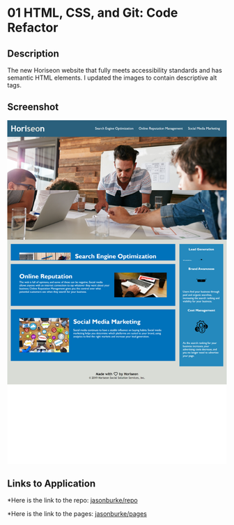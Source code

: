 # 01 HTML, CSS, and Git: Code Refactor

## Description

The new Horiseon website that fully meets accessibility standards and has semantic HTML elements. I updated the images to contain descriptive alt tags.

## Screenshot

![The Horiseon webpage includes a navigation bar, a header image, and cards with text and images at the bottom of the page.](./assets/images/screenshot.png)

## Links to Application

\*Here is the link to the repo: [jasonburke/repo](https://github.com/Jasonsburke90/hw1b)

\*Here is the link to the pages: [jasonburke/pages](https://jasonsburke90.github.io/hw1b/)
